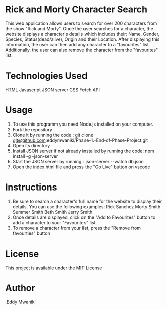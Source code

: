 # Rick and Morty Character Search
This web application allows users to search for over 200 characters from the show "Rick and Morty". Once the user searches for a character, the website displays a character's details which includes their: Name, Gender, Species, Status(dead/alive), Origin and their Location. After displaying this information, the user can then add any character to a "favourites" list. Additionally, the user can also remove the character from the "favourites" list.

# Technologies Used
HTML
Javascript
JSON server
CSS
Fetch API

# Usage
1. To use this programm you need Node.js installed on your computer.
2. Fork the repository
3. Clone it by running the code : 
 git clone git@github.com:eddymwaniki/Phase-1.-End-of-Phase-Project.git  
4. Open its directory
5. Install JSON server if not already installed by running the code:
  npm install -g -json-server
6. Start the JSON server by running :
   json-server --watch db.json
7. Open the index.html file and press the "Go Live" button on vscode

# Instructions 
1. Be sure to search a character's full name for the website to display their details. You can use the following examples:
 Rick Sanchez
 Morty Smith
 Summer Smith
 Beth Smith
 Jerry Smith
2. Once details are displayed, click on the "Add to Favourites" button to add a character to your "Favourites" list.
3. To remove a character from your list, press the "Remove from favourties" button 

# License
This project is available under the MIT License

# Author
 .Eddy Mwaniki
     
 
